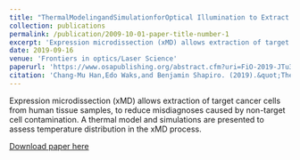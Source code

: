 ```yaml
---
title: "ThermalModelingandSimulationforOptical Illumination to Extract Cancer Cells from Human Tissue Samples"
collection: publications
permalink: /publication/2009-10-01-paper-title-number-1
excerpt: 'Expression microdissection (xMD) allows extraction of target cancer cells from human tissue samples, to reduce misdiagnoses caused by non-target cell contamination. A thermal model and simulations are presented to assess temperature distribution in the xMD process.'
date: 2019-09-16
venue: 'Frontiers in optics/Laser Science'
paperurl: 'https://www.osapublishing.org/abstract.cfm?uri=FiO-2019-JTu3A.127'
citation: 'Chang-Mu Han,Edo Waks,and Benjamin Shapiro. (2019).&quot;Thermal Modeling and Simulation for Optical Illumination to Extract Cancer Cells from Human Tissue Samples.&quot; <i>Frontiers in optics/Laser Science</i>.'
---
```

Expression microdissection (xMD) allows extraction of target cancer cells from human tissue samples, to reduce misdiagnoses caused by non-target cell contamination. A thermal model and simulations are presented to assess temperature distribution in the xMD process.

[Download paper here](http://hankcmhan.github.io/files/paper1.pdf)
